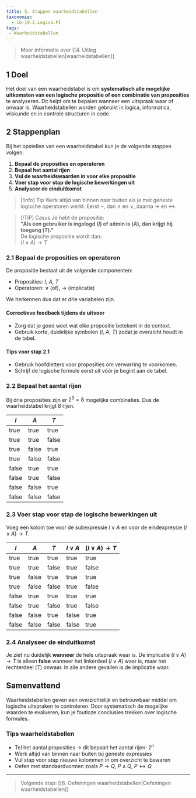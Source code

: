 ```yaml
---
title: 5. Stappen waarheidstabellen
taxonomie:
  - ib-19.2.Logica.PI
tags:
 - Waarheidstabellen
---
```


> Meer informatie over [[4. Uitleg waarheidstabellen|waarheidstabellen]]

## 1 Doel
Het doel van een waarheidstabel is om **systematisch alle mogelijke uitkomsten van een logische propositie of een combinatie van proposities** te analyseren. Dit helpt om te bepalen wanneer een uitspraak waar of onwaar is. Waarheidstabellen worden gebruikt in logica, informatica, wiskunde en in controle structuren in code.

## 2 Stappenplan
Bij het opstellen van een waarheidstabel kun je de volgende stappen volgen:
1. **Bepaal de proposities en operatoren**
2. **Bepaal het aantal rijen**
3. **Vul de waarheidswaarden in voor elke propositie**
4. **Voer stap voor stap de logische bewerkingen uit**
5. **Analyseer de einduitkomst**

> [!info] Tip 
> Werk altijd van binnen naar buiten als je met geneste logische operatoren werkt. Eerst $\neg$, dan $\wedge$ en $\vee$, daarna $\to$ en $\leftrightarrow$.

>[!TIP] Casus
> Je hebt de propositie:  
> **"Als een gebruiker is ingelogd ($I$) of admin is ($A$), dan krijgt hij toegang ($T$)."**  
> De logische propositie wordt dan:  
> $(I \vee A) \to T$

### 2.1 Bepaal de proposities en operatoren
De propositie bestaat uit de volgende componenten:
- Proposities: $I$, $A$, $T$
- Operatoren: $\vee$ (of), $\to$ (implicatie)

We herkennen dus dat er drie variabelen zijn.

#### Correctieve feedback tijdens de uitvoer
- Zorg dat je goed weet wat elke propositie betekent in de context.
- Gebruik korte, duidelijke symbolen ($I$, $A$, $T$) zodat je overzicht houdt in de tabel.

#### Tips voor stap 2.1
- Gebruik hoofdletters voor proposities om verwarring te voorkomen.
- Schrijf de logische formule eerst uit vóór je begint aan de tabel.

### 2.2 Bepaal het aantal rijen
Bij drie proposities zijn er $2^3 = 8$ mogelijke combinaties. Dus de waarheidstabel krijgt 8 rijen.

| $I$   | $A$   | $T$   |
| ----- | ----- | ----- |
| true  | true  | true  |
| true  | true  | false |
| true  | false | true  |
| true  | false | false |
| false | true  | true  |
| false | true  | false |
| false | false | true  |
| false | false | false |

### 2.3 Voer stap voor stap de logische bewerkingen uit
Voeg een kolom toe voor de subexpressie $I \vee A$ en voor de eindexpressie $(I \vee A) \to T$.

| $I$   | $A$   | $T$   | $I \vee A$ | $(I \vee A) \to T$ |
| ----- | ----- | ----- | ---------- | ------------------ |
| true  | true  | true  | true       | true               |
| true  | true  | false | true       | false              |
| true  | false | true  | true       | true               |
| true  | false | false | true       | false              |
| false | true  | true  | true       | true               |
| false | true  | false | true       | false              |
| false | false | true  | false      | true               |
| false | false | false | false      | true               |

### 2.4 Analyseer de einduitkomst
Je ziet nu duidelijk **wanneer** de hele uitspraak waar is. De implicatie $(I \vee A) \to T$ is alleen **false** wanneer het linkerdeel $(I \vee A)$ waar is, maar het rechterdeel ($T$) onwaar. In alle andere gevallen is de implicatie waar.

## Samenvattend
Waarheidstabellen geven een overzichtelijk en betrouwbaar middel om logische uitspraken te controleren. Door systematisch de mogelijke waarden te evalueren, kun je foutloze conclusies trekken over logische formules.

### Tips waarheidstabellen
- Tel het aantal proposities → dit bepaalt het aantal rijen: $2^n$
- Werk altijd van binnen naar buiten bij geneste expressies
- Vul stap voor stap nieuwe kolommen in om overzicht te bewaren
- Oefen met standaardvormen zoals $P \to Q$, $P \wedge Q$, $P \leftrightarrow Q$

---

> Volgende stap: [[6. Oefeningen waarheidstabellen|Oefeningen waarheidstabellen]]
